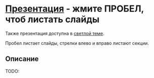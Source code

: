 # [Презентация](https://nodkz.github.io/conf-talks/talks/2019.08.24-techtrain-piter/index.html) - жмите ПРОБЕЛ, чтоб листать слайды

Также презентация доступна в [светлой теме](https://nodkz.github.io/conf-talks/talks/2019.08.24-techtrain-piter/white.html).

Пробел листает слайды, стрелки влево и вправо листают секции.

## Описание

TODO:
